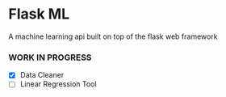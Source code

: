 # Flask ML

A machine learning api built on top of the flask web framework

### WORK IN PROGRESS

- [x] Data Cleaner
- [ ] Linear Regression Tool
